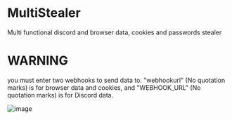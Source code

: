 # MultiStealer
Multi functional discord and browser data, cookies and passwords stealer

# WARNING
you must enter two webhooks to send data to. "webhookurl" (No quotation marks) is for browser data and cookies, and "WEBHOOK_URL" (No quotation marks) is for Discord data.

![image](https://user-images.githubusercontent.com/98595166/164785055-e57f3107-a969-498c-9aac-5bc7a1292c96.png)
